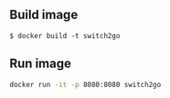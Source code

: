 ## Build image

```
$ docker build -t switch2go
```

## Run image

```bash
docker run -it -p 8080:8080 switch2go
```
